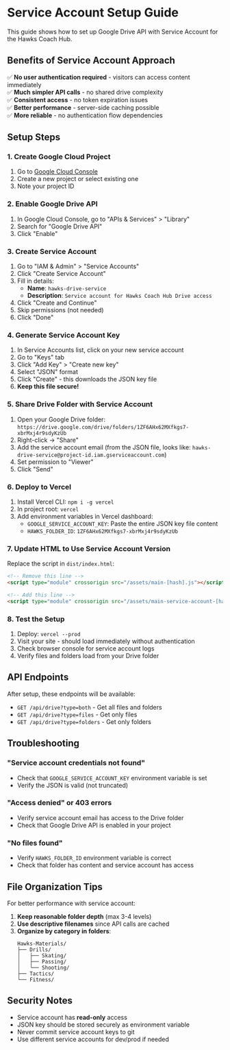 # Service Account Setup Guide

This guide shows how to set up Google Drive API with Service Account for the Hawks Coach Hub.

## Benefits of Service Account Approach

✅ **No user authentication required** - visitors can access content immediately  
✅ **Much simpler API calls** - no shared drive complexity  
✅ **Consistent access** - no token expiration issues  
✅ **Better performance** - server-side caching possible  
✅ **More reliable** - no authentication flow dependencies  

## Setup Steps

### 1. Create Google Cloud Project

1. Go to [Google Cloud Console](https://console.cloud.google.com)
2. Create a new project or select existing one
3. Note your project ID

### 2. Enable Google Drive API

1. In Google Cloud Console, go to "APIs & Services" > "Library"
2. Search for "Google Drive API"
3. Click "Enable"

### 3. Create Service Account

1. Go to "IAM & Admin" > "Service Accounts"
2. Click "Create Service Account"
3. Fill in details:
   - **Name**: `hawks-drive-service`
   - **Description**: `Service account for Hawks Coach Hub Drive access`
4. Click "Create and Continue"
5. Skip permissions (not needed)
6. Click "Done"

### 4. Generate Service Account Key

1. In Service Accounts list, click on your new service account
2. Go to "Keys" tab
3. Click "Add Key" > "Create new key"
4. Select "JSON" format
5. Click "Create" - this downloads the JSON key file
6. **Keep this file secure!**

### 5. Share Drive Folder with Service Account

1. Open your Google Drive folder: `https://drive.google.com/drive/folders/1ZF6AHx62MXfkgs7-xbrMxj4r9sdyKzUb`
2. Right-click → "Share"
3. Add the service account email (from the JSON file, looks like: `hawks-drive-service@project-id.iam.gserviceaccount.com`)
4. Set permission to "Viewer"
5. Click "Send"

### 6. Deploy to Vercel

1. Install Vercel CLI: `npm i -g vercel`
2. In project root: `vercel`
3. Add environment variables in Vercel dashboard:
   - `GOOGLE_SERVICE_ACCOUNT_KEY`: Paste the entire JSON key file content
   - `HAWKS_FOLDER_ID`: `1ZF6AHx62MXfkgs7-xbrMxj4r9sdyKzUb`

### 7. Update HTML to Use Service Account Version

Replace the script in `dist/index.html`:

```html
<!-- Remove this line -->
<script type="module" crossorigin src="/assets/main-[hash].js"></script>

<!-- Add this line -->
<script type="module" crossorigin src="/assets/main-service-account-[hash].js"></script>
```

### 8. Test the Setup

1. Deploy: `vercel --prod`
2. Visit your site - should load immediately without authentication
3. Check browser console for service account logs
4. Verify files and folders load from your Drive folder

## API Endpoints

After setup, these endpoints will be available:

- `GET /api/drive?type=both` - Get all files and folders
- `GET /api/drive?type=files` - Get only files  
- `GET /api/drive?type=folders` - Get only folders

## Troubleshooting

### "Service account credentials not found"
- Check that `GOOGLE_SERVICE_ACCOUNT_KEY` environment variable is set
- Verify the JSON is valid (not truncated)

### "Access denied" or 403 errors
- Verify service account email has access to the Drive folder
- Check that Google Drive API is enabled in your project

### "No files found"
- Verify `HAWKS_FOLDER_ID` environment variable is correct
- Check that folder has content and service account has access

## File Organization Tips

For better performance with service account:

1. **Keep reasonable folder depth** (max 3-4 levels)
2. **Use descriptive filenames** since API calls are cached
3. **Organize by category in folders**:
   ```
   Hawks-Materials/
   ├── Drills/
   │   ├── Skating/
   │   ├── Passing/
   │   └── Shooting/
   ├── Tactics/
   └── Fitness/
   ```

## Security Notes

- Service account has **read-only** access
- JSON key should be stored securely as environment variable
- Never commit service account keys to git
- Use different service accounts for dev/prod if needed
